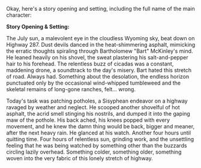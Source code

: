 Okay, here's a story opening and setting, including the full name of the main character:

**Story Opening & Setting:**

The July sun, a malevolent eye in the cloudless Wyoming sky, beat down on Highway 287.  Dust devils danced in the heat-shimmering asphalt, mimicking the erratic thoughts spiraling through Bartholomew "Bart" McKinley's mind.  He leaned heavily on his shovel, the sweat plastering his salt-and-pepper hair to his forehead.  The relentless buzz of cicadas was a constant, maddening drone, a soundtrack to the day's misery. Bart hated this stretch of road.  Always had.  Something about the desolation, the endless horizon punctuated only by the occasional wind-whipped tumbleweed and the skeletal remains of long-gone ranches, felt… wrong.

Today's task was patching potholes, a Sisyphean endeavor on a highway ravaged by weather and neglect. He scooped another shovelful of hot asphalt, the acrid smell stinging his nostrils, and dumped it into the gaping maw of the pothole.  His back ached, his knees popped with every movement, and he knew the damn thing would be back, bigger and meaner, after the next heavy rain.  He glanced at his watch.  Another four hours until quitting time. Four hours of relentless sun, grinding work, and the unsettling feeling that he was being watched by something other than the buzzards circling lazily overhead. Something colder, something older, something woven into the very fabric of this lonely stretch of highway.
